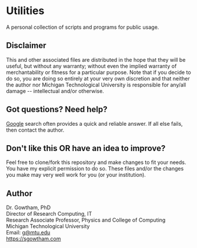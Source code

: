 Utilities
================

A personal collection of scripts and programs for public usage.


Disclaimer
-------------------

This and other associated files are distributed in the hope that they will 
be useful, but without any warranty; without even the implied warranty of 
merchantability or fitness for a particular purpose. Note that
if you decide to do so, you are doing so entirely at your very own discretion
and that neither the author nor Michigan Technological University is
responsible for any/all damage -- intellectual and/or otherwise.

Got questions? Need help?
-------------------

[Google](http://google.com/) search often provides a quick and reliable answer.
If all else fails, then contact the author.


Don't like this OR have an idea to improve?
-------------------

Feel free to clone/fork this repository and make changes to fit your needs.
You have my explicit permission to do so. These files and/or the changes
you make may very well work for you (or your institution).

Author
-------------------

Dr. Gowtham, PhD          
Director of Research Computing, IT             
Research Associate Professor, Physics and College of Computing                
Michigan Technological University                 
Email: g@mtu.edu             
https://sgowtham.com
